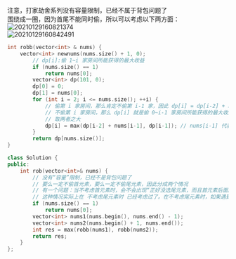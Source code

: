 注意，打家劫舍系列没有容量限制，已经不属于背包问题了  
围绕成一圈，因为首尾不能同时偷，所以可以考虑以下两方面：  
![20210129160821374](https://user-images.githubusercontent.com/83362131/222154888-e27aafd3-642c-40a8-b50b-ec798ba36052.jpg)  
![20210129160842491](https://user-images.githubusercontent.com/83362131/222154921-67d487e8-3e6e-4f1c-9ef9-3b9e4b00d54d.jpg)  

```cpp
int robb(vector<int> & nums) {
    vector<int> newnums(nums.size() + 1, 0);
        // dp[i]:偷 1~i 家房间所能获得的最大收益
        if (nums.size() == 1) 
            return nums[0];
        vector<int> dp(101, 0);
        dp[0] = 0;
        dp[1] = nums[0];
        for (int i = 2; i <= nums.size(); ++i) {
            // 偷第 i 家房间，那么肯定不偷第 i-1 家，因此 dp[i] = dp[i-2] + nums[i]
            // 不偷第 i 家房间，那么 dp[i] 就是偷 0~i-1 家房间所能获得的最大收益（注意，此时不一定偷第 i-1 家）,dp[i] = dp[i-1]
            // 取两者之大
            dp[i] = max(dp[i-2] + nums[i-1], dp[i-1]); // nums[i-1] 代表第 i 家房子的现金
        }
        return dp[nums.size()];
}

class Solution {
public:
    int rob(vector<int>& nums) {
        // 没有“容量”限制，已经不是背包问题了
        // 要么一定不偷首元素，要么一定不偷尾元素，因此分成两个情况
        // 有一个问题：当不考虑首元素时，会不会出现“正好没选尾元素，而且首元素后面的元素也没有选”的情况？这种情况加上首元素不是一个更好的选择吗？
        // 这种情况实际上在 不考虑尾元素时 已经考虑过了。在不考虑尾元素时，如果遇到了首元素没选，首元素后面的元素也没选时，dp 数组一定会从中选一个
        if (nums.size() == 1) 
            return nums[0];
        vector<int> nums1(nums.begin(), nums.end() - 1);
        vector<int> nums2(nums.begin() + 1, nums.end());
        int res = max(robb(nums1), robb(nums2));
        return res;
    }
};
```
